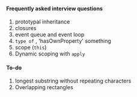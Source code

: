 #### Frequently asked interview questions

1. prototypal inheritance
2. closures
3. event queue and event loop
4. `type of` , 'hasOwnProperty' something
5. scope (`this`)
6. Dynamic scoping with `apply` 

#### To-do

1. longest substring without repeating characters
2. Overlapping rectangles